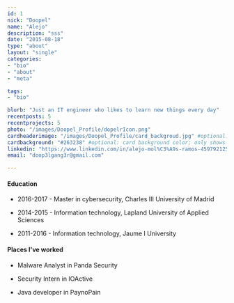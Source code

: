 ```yaml
---
id: 1
nick: "Doopel"
name: "Alejo"
description: "sss"
date: "2015-08-18"
type: "about"
layout: "single"
categories:
- "bio"
- "about"
- "meta"

tags:
- "bio"

blurb: "Just an IT engineer who likes to learn new things every day"
recentposts: 5
recentprojects: 5
photo: "/images/Doopel_Profile/dopelrIcon.png"
cardheaderimage: "/images/Doopel_Profile/card_backgroud.jpg" #optional: default solid color if unset
cardbackground: "#263238" #optional: card background color; only shows when no image specified
linkedin: "https://www.linkedin.com/in/alejo-mol%C3%A9s-ramos-459792125/"
email: "doop3lgang3r@gmail.com"

---
```



#### Education

- 2016-2017 - Master in cybersecurity, Charles III University of Madrid 

- 2014-2015 - Information technology, Lapland University of Applied Sciences
 
- 2011-2016 - Information technology, Jaume I University
 

<!---#### Publications

 Circutor SGE-PLC1000/50 concentrator Multiple Vulnerabilities (2017) -->

#### Places I've worked

- Malware Analyst in Panda Security

- Security Intern in IOActive

- Java developer in PaynoPain

